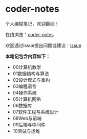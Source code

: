 # coder-notes

个人编程笔记，欢迎翻阅！

在线浏览：[coder-notes](https://givedrug.github.io/coder-notes/)

欢迎通过issue提出问题或建议：[issue](https://github.com/givedrug/coder-notes/issues)

**本笔记包含内容如下：**

- 00计算机数学
- 01数据结构与算法
- 02设计模式与重构
- 03编程语言
- 04操作系统
- 05计算机网络
- 06数据库
- 07软件工程与系统设计
- 08Web与前端
- 09后端与中间件
- 10测试与运维
